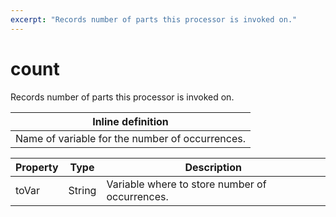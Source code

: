 ```yaml
---
excerpt: "Records number of parts this processor is invoked on."
---
```

# count

Records number of parts this processor is invoked on.

| Inline definition |
| -------- |
| Name of variable for the number of occurrences. |


| Property | Type | Description |
| ------- | ------- | -------- |
| toVar | String | Variable where to store number of occurrences. |

